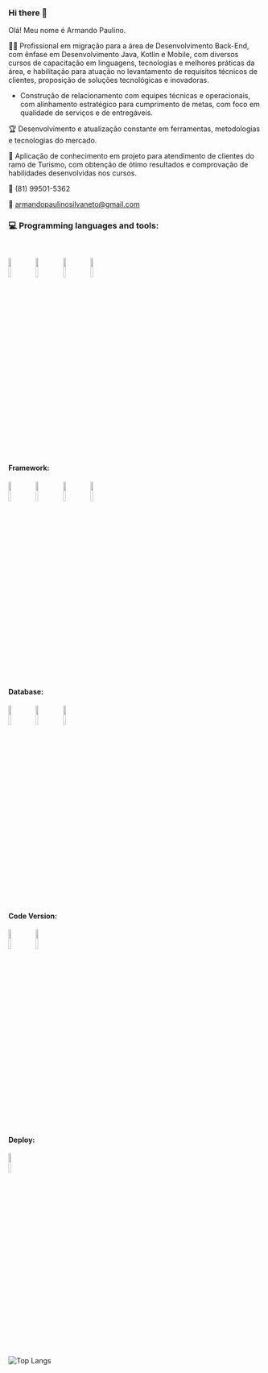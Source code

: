 ### Hi there 👋
Olá! Meu nome é Armando Paulino.

👨‍💻 Profissional em migração para a área de Desenvolvimento Back-End, com ênfase em Desenvolvimento Java, Kotlin e Mobile, com diversos cursos de capacitação em linguagens, tecnologias e melhores práticas da área, e habilitação para atuação no levantamento de requisitos técnicos de clientes, proposição de soluções tecnológicas e inovadoras.

- Construção de relacionamento com equipes técnicas e operacionais, com alinhamento estratégico para cumprimento de metas, com foco em qualidade de serviços e de entregáveis.

🏆 Desenvolvimento e atualização constante em ferramentas, metodologias e tecnologias do mercado.

📍 Aplicação de conhecimento em projeto para atendimento de clientes do ramo de Turismo, com obtenção de ótimo resultados e comprovação de habilidades desenvolvidas nos cursos.

📱 (81) 99501-5362

📧 armandopaulinosilvaneto@gmail.com

### :computer: Programming languages and tools:
<br/>
<p>

<code><img width="10%" src="https://www.vectorlogo.zone/logos/java/java-ar21.svg"></code>
<code><img width="10%" src="https://www.vectorlogo.zone/logos/kotlinlang/kotlinlang-ar21.svg"></code>
<code><img width="10%" src="https://www.vectorlogo.zone/logos/android/android-ar21.svg"></code>
<code><img width="10%" src="https://www.vectorlogo.zone/logos/javascript/javascript-ar21.svg"></code>
<br/>
#### Framework: 

<code><img width="10%" src="https://www.vectorlogo.zone/logos/springio/springio-ar21.svg"></code>
<code><img width="10%" src="https://www.vectorlogo.zone/logos/getbootstrap/getbootstrap-ar21.svg"></code>
<code><img width="10%" src="https://www.vectorlogo.zone/logos/hibernate/hibernate-ar21.svg"></code>
<code><img width="10%" src="https://www.vectorlogo.zone/logos/json/json-ar21.svg"></code>
<br/>  
#### Database:

<code><img width="10%" src="https://www.vectorlogo.zone/logos/mysql/mysql-ar21.svg"></code>
<code><img width="10%" src="https://www.vectorlogo.zone/logos/sqlite/sqlite-ar21.svg"></code>
<code><img width="10%" src="https://www.vectorlogo.zone/logos/postgresql/postgresql-ar21.svg"></code>
<br/>
#### Code Version:
  
<code><img width="10%" src="https://www.vectorlogo.zone/logos/git-scm/git-scm-ar21.svg"></code>
<code><img width="10%" src="https://www.vectorlogo.zone/logos/github/github-ar21.svg"></code>
<br/>
#### Deploy:
 
<code><img width="10%" src="https://www.vectorlogo.zone/logos/heroku/heroku-ar21.svg"></code>

![Top Langs](https://github-readme-stats.vercel.app/api/top-langs/?username=ArmandoPaulinoNeto&hide=TeX&layout=compact)
</p>
